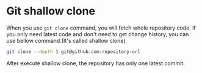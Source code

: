 # Git shallow clone

When you use `git clone` command, you will fetch whole repository code.
If you only need latest code and don't need to get change history, you can use bellow command.(It's called shallow clone)

```bash
git clone --depth 1 git@github.com:repository-url
```

After execute shallow clone, the repository has only one latest commit.


